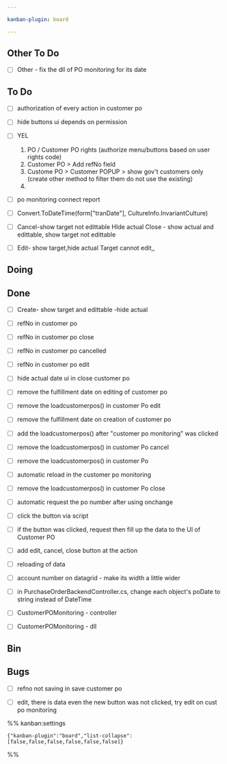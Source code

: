```yaml
---

kanban-plugin: board

---
```


## Other To Do

- [ ] Other - fix the dll of PO monitoring for its date


## To Do

- [ ] authorization of every action in customer po
- [ ] hide buttons ui depends on permission
- [ ] YEL
	1. PO / Customer PO rights (authorize menu/buttons based on user rights code)
	2. Customer PO > Add refNo field
	3. Custome PO > Customer POPUP > show gov't customers only (create other method to filter them do not use the existing)
	4.
- [ ] po monitoring connect report
- [ ] Convert.ToDateTime(form["tranDate"], CultureInfo.InvariantCulture)
- [ ] Cancel-show target not edittable HIde actual
	Close - show actual and edittable, show target not edittable
- [ ] Edit- show target,hide actual
	Target cannot edit,,


## Doing



## Done

- [ ] Create- show target and edittable
	-hide actual
- [ ] refNo in customer po
- [ ] refNo in customer po close
- [ ] refNo in customer po cancelled
- [ ] refNo in customer po edit
- [ ] hide actual date ui in close customer po
- [ ] remove the fulfillment date on editing of customer po
- [ ] remove the loadcustomerpos() in customer Po edit
- [ ] remove the fulfillment date on creation of customer po
- [ ] add the loadcustomerpos() after "customer po monitoring" was clicked
- [ ] remove the loadcustomerpos() in customer Po cancel
- [ ] remove the loadcustomerpos() in customer Po
- [ ] automatic reload in the customer po monitoring
- [ ] remove the loadcustomerpos() in customer Po close
- [ ] automatic request the po number after using onchange
- [ ] click the button via script
- [ ] if the button was clicked, request then fill up the data to the UI of Customer PO
- [ ] add edit, cancel, close button at the action
- [ ] reloading of data
- [ ] account number on datagrid - make its width a little wider
- [ ] in PurchaseOrderBackendController.cs, change each object's poDate to string instead of DateTime
- [ ] CustomerPOMonitoring - controller
- [ ] CustomerPOMonitoring - dll


## Bin



## Bugs

- [ ] refno not saving in save customer po
- [ ] edit, there is data even the new button was not clicked, try edit on cust po monitoring




%% kanban:settings
```
{"kanban-plugin":"board","list-collapse":[false,false,false,false,false,false]}
```
%%